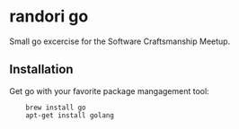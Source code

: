 randori go
==========
Small go excercise for the Software Craftsmanship Meetup.

Installation
------------

Get go with your favorite package mangagement tool:

```
	brew install go
	apt-get install golang
```


